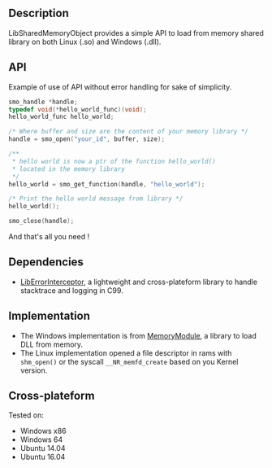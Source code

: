 ## Description

LibSharedMemoryObject provides a simple API to load from memory shared library on both Linux (.so) and Windows (.dll).

## API

Example of use of API without error handling for sake of simplicity.

```c
smo_handle *handle;
typedef void(*hello_world_func)(void);
hello_world_func hello_world;

/* Where buffer and size are the content of your memory library */
handle = smo_open("your_id", buffer, size);

/**
 * hello world is now a ptr of the function hello_world()
 * located in the memory library
 */
hello_world = smo_get_function(handle, "hello_world");

/* Print the hello world message from library */
hello_world();

smo_close(handle);
```

And that's all you need !

## Dependencies

* [LibErrorInterceptor](https://github.com/swasun/LibErrorInterceptor), a lightweight and cross-plateform library to handle stacktrace and logging in C99.

## Implementation

* The Windows implementation is from [MemoryModule](https://github.com/fancycode/MemoryModule), a library to load DLL from memory.
* The Linux implementation opened a file descriptor in rams with `shm_open()` or the syscall `__NR_memfd_create` based on you Kernel version.

## Cross-plateform

Tested on:
* Windows x86
* Windows 64
* Ubuntu 14.04
* Ubuntu 16.04
